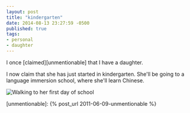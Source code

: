 ```yaml
---
layout: post
title: "kindergarten"
date: 2014-08-13 23:27:59 -0500
published: true
tags:
- personal
- daughter
---
```

I once [claimed][unmentionable] that I have a daughter.

I now claim that she has just started in kindergarten. She'll be going to a language immersion school, where she'll learn Chinese.

<img src="{{ site.url }}/blog/images/2014/08/dani-walk-to-school.jpg" alt="Walking to her first day of school">

[unmentionable]: {% post_url 2011-06-09-unmentionable %}
